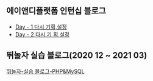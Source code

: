 
## 에이앤디플랫폼 인턴십 블로그
  - [Day - 1 다시 기획,설정](post/internship/day1.md)
  - [Day - 2 다시 기
  획,설정](post/internship/day2.md)
## 뛰놀자 실습 블로그(2020 12 ~ 2021 03)
  [뛰놀자-실습 블로그-PHP&MySQL](ttinolja_tutorial.md)


